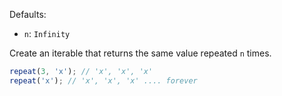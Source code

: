 Defaults:

- `n`: `Infinity`

Create an iterable that returns the same value repeated `n` times.

```js
repeat(3, 'x'); // 'x', 'x', 'x'
repeat('x'); // 'x', 'x', 'x' .... forever
```

